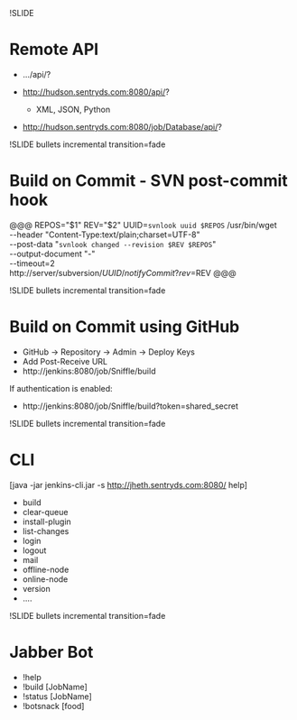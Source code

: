 !SLIDE

# Remote API

* .../api/?

* http://hudson.sentryds.com:8080/api/?
	- XML, JSON, Python

* http://hudson.sentryds.com:8080/job/Database/api/?


!SLIDE bullets incremental transition=fade

# Build on Commit - SVN post-commit hook

@@@
REPOS="$1"
REV="$2"
UUID=`svnlook uuid $REPOS`
/usr/bin/wget \
  --header "Content-Type:text/plain;charset=UTF-8" \
  --post-data "`svnlook changed --revision $REV $REPOS`" \
  --output-document "-" \
  --timeout=2 \
  http://server/subversion/${UUID}/notifyCommit?rev=$REV
@@@

!SLIDE bullets incremental transition=fade

# Build on Commit using GitHub

* GitHub -> Repository -> Admin -> Deploy Keys
* Add Post-Receive URL
* http://jenkins:8080/job/Sniffle/build

If authentication is enabled:
* http://jenkins:8080/job/Sniffle/build?token=shared_secret

!SLIDE bullets incremental transition=fade

# CLI 

[java -jar jenkins-cli.jar -s http://jheth.sentryds.com:8080/ help]

* build
* clear-queue
* install-plugin
* list-changes
* login
* logout
* mail
* offline-node
* online-node
* version
* ....

!SLIDE bullets incremental transition=fade

# Jabber Bot

* !help
* !build [JobName]
* !status [JobName]
* !botsnack [food]
